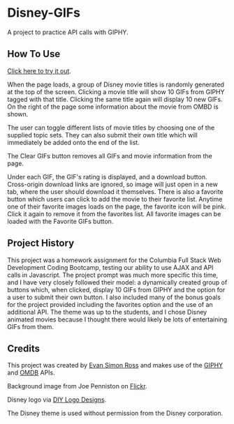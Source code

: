 # Disney-GIFs
A project to practice API calls with GIPHY. 

## How To Use
[Click here to try it out](https://evansimonross.github.io/Disney-GIFs/).

When the page loads, a group of Disney movie titles is randomly generated at the top of the screen. Clicking a movie title will show 10 GIFs from GIPHY tagged with that title. Clicking the same title again will display 10 new GIFs. On the right of the page some information about the movie from OMBD is shown. 

The user can toggle different lists of movie titles by choosing one of the supplied topic sets. They can also submit their own title which will immediately be added onto the end of the list. 

The Clear GIFs button removes all GIFs and movie information from the page. 

Under each GIF, the GIF's rating is displayed, and a download button. Cross-origin download links are ignored, so image will just open in a new tab, where the user should download it themselves. There is also a favorite button which users can click to add the movie to their favorite list. Anytime one of their favorite images loads on the page, the favorite icon will be pink. Click it again to remove it from the favorites list. All favorite images can be loaded with the Favorite GIFs button. 

## Project History
This project was a homework assignment for the Columbia Full Stack Web Development Coding Bootcamp, testing our ability to use AJAX and API calls in Javascript. The project prompt was much more specific this time, and I have very closely followed their model: a dynamically created group of buttons which, when clicked, display 10 GIFs from GIPHY and the option for a user to submit their own button. I also included many of the bonus goals for the project provided including the favorites option and the use of an additional API. The theme was up to the students, and I chose Disney animated movies because I thought there would likely be lots of entertaining GIFs from them. 

## Credits
This project was created by [Evan Simon Ross](http://evansimonross.github.io) and makes use of the [GIPHY](https://giphy.com/) and [OMDB](http://www.omdbapi.com/) APIs.

Background image from Joe Penniston on [Flickr](https://www.flickr.com/photos/expressmonorail/2760562460/).

Disney logo via [DIY Logo Designs](http://diylogodesigns.com/blog/disney-logo/).

The Disney theme is used without permission from the Disney corporation.